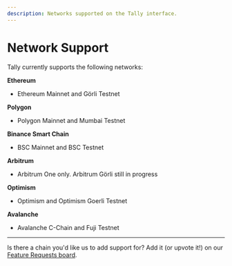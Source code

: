 ```yaml
---
description: Networks supported on the Tally interface.
---
```


# Network Support

Tally currently supports the following networks:

**Ethereum**

* Ethereum Mainnet and Görli Testnet

**Polygon**

* Polygon Mainnet and Mumbai Testnet

**Binance Smart Chain**&#x20;

* BSC Mainnet and BSC Testnet

**Arbitrum**

* Arbitrum One only. Arbitrum Görli still in progress

**Optimism**

* Optimism and Optimism Goerli Testnet

**Avalanche**

* Avalanche C-Chain and Fuji Testnet

****

Is there a chain you'd like us to add support for? Add it (or upvote it!) on our [Feature Requests board](https://feedback.tally.xyz/b/feature-requests).
